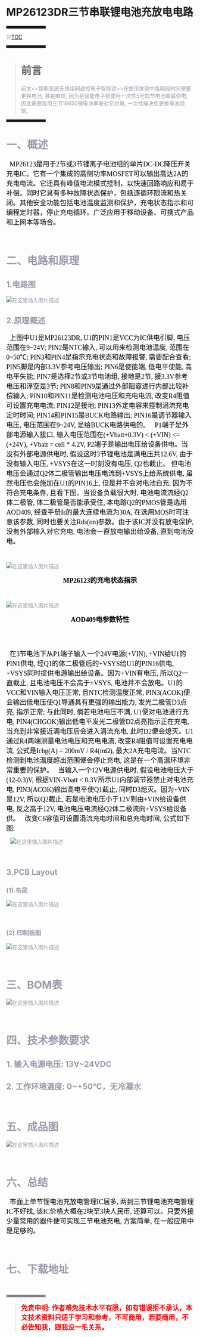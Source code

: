 # MP26123DR三节串联锂电池充放电电路
<hr style=" border:solid; width:100px; height:1px;" color=#000000 size=1">

<font color=#999AAA >

@[TOC](文章目录)

</font>

<hr style=" border:solid; width:100px; height:1px;" color=#000000 size=1">

> # 前言
> <font color=#999AAA >前文<<智能家居无线组网遥控电子智能锁>>在使用发现中每隔段时间便要更换电池, 甚是麻烦, 因为是智能电子锁使用一次性5号四节电池串联供电, 因此需要改用三节18650锂电池串联对它供电, 一次性解决免更换电池烦恼。
> </font>

<hr style=" border:solid; width:100px; height:1px;" color=#000000 size=1">

<font color=#999AAA >

# 一、概述
<font face="宋体" color=black size=4>		
&nbsp;&nbsp;MP26123是用于2节或3节锂离子电池组的单片DC-DC降压开关充电IC。它有一个集成的高侧功率MOSFET可以输出高达2A的充电电流。它还具有峰值电流模式控制，以快速回路响应和易于补偿。同时它具有多种故障状态保护，包括逐循环限流和热关闭。其他安全功能包括电池温度监测和保护，充电状态指示和可编程定时器，停止充电循环。广泛应用于移动设备、可携式产品和上网本等场合。
</font>

&ensp;

# 二、电路和原理
## 1.电路图
![在这里插入图片描述](https://img-blog.csdnimg.cn/802371be0f2347c595bbf3d6242fc68b.png?x-oss-process=image/watermark,type_ZHJvaWRzYW5zZmFsbGJhY2s,shadow_50,text_Q1NETiBAY2hlbmd6aWR1bg==,size_20,color_FFFFFF,t_70,g_se,x_16/resize,p_80,#pic_center)

## 2.原理概述
<font face="宋体" color=black size=4> 
&nbsp;&nbsp;上图中U1是MP26123DR, U1的PIN1是VCC为IC供电引脚, 电压范围在9~24V; PIN2是NTC输入, 可以用来检测电池温度, 范围在0~50℃; PIN3和PIN4是指示充电状态和故障报警, 需要配合查看; PIN5脚是内部3.3V参考电压输出; PIN6是使能端, 低电平使能, 高电平失能; PIN7是选择2节或3节电池组, 接地是2节, 接3.3V参考电压和浮空是3节;  PIN8和PIN9是通过外部阻容进行内部比较补偿输入; PIN10和PIN11是检测电池电压和充电电流, 改变R4阻值可设置充电电流; PIN12是接地; PIN13外定电容来控制涓流充电定时时间; PIN14和PIN15是BUCK电路输出; PIN16是调节器输入电压, 电压范围在9~24V, 是给BUCK电路供电的。
</font>

<font face="宋体" color=black size=4> 
&nbsp;&nbsp;P1端子是外部电源输入接口, 输入电压范围在(+Vbatt+0.3V) < (+VIN) <= (+24V), +Vbatt = cell * 4.2V, P2端子是输出电压给设备供电。当没有外部电源供电时, 假设这时3节锂电池是满电压共12.6V, 由于没有输入电压, +VSYS在这一时刻没有电压, Q2也截止。 但电池电压会通过Q2体二极管输出电压电流到+VSYS上给系统供电, 虽然电压也会施加在U1的PIN16上, 但是并不会对电池自充, 因为不符合充电条件, 且看下图。当设备负载很大时, 电池电流流经Q2体二极管, 体二极管是否能承受住, 本电路Q2的PMOS管是选用AOD409, 经查手册Is的最大连续电流为30A, 在选用MOS时可注意该参数, 同时也要关注Rds(on)参数。由于该IC并没有放电保护, 没有外部输入对它充电, 电池会一直放电输出给设备, 直到电池没电。
</font>

&ensp;

![在这里插入图片描述](https://img-blog.csdnimg.cn/770659982df14b76afe9aa46da73378e.png?x-oss-process=image/watermark,type_ZHJvaWRzYW5zZmFsbGJhY2s,shadow_50,text_Q1NETiBAY2hlbmd6aWR1bg==,size_19,color_FFFFFF,t_70,g_se,x_16/resize,p_50,#pic_center)
<font face="宋体" color=black size=4>
	<center>**MP26123的充电状态指示**</center>	
</font>

&ensp;

![在这里插入图片描述](https://img-blog.csdnimg.cn/aa32704884f24379b388bf903e77a1ae.png?x-oss-process=image/watermark,type_ZHJvaWRzYW5zZmFsbGJhY2s,shadow_50,text_Q1NETiBAY2hlbmd6aWR1bg==,size_20,color_FFFFFF,t_70,g_se,x_16/resize,p_50,#pic_center)
<font face="宋体" color=black size=4>
	<center>**AOD409电参数特性**</center>	
</font>

&ensp;

<font face="宋体" color=black size=4> 
&nbsp;&nbsp;在3节电池下从P1端子输入一个24V电源(+VIN), +VIN给U1的PIN1供电, 经Q1的体二极管后的+VSYS给U1的PIN16供电, +VSYS同时提供电源输出给设备。因为+VIN有电压, 所以Q2一直截止, 且电池电压不会高于+VSYS, 电池并不会放电。U1的VCC和VIN输入电压正常, 且NTC检测温度正常, PIN3(ACOK)便会输出低电压使Q1导通具有更强的输出能力, 发光二极管D3点亮, 指示正常; 与此同时, 倘若电池电压不满, U1便对电池进行充电, PIN4(CHGOK)输出低电平发光二极管D2点亮指示正在充电,  当充到非常接近满电压后会进入涓流充电, 此时D2便会熄灭。U1通过R4两端测量电池电压和充电电流, 改变R4阻值可设置充电电流, 公式是Ichg(A) = 200mV / R4(mΩ), 最大2A充电电流。当NTC检测到电池温度超出范围便会停止充电, 这是在一个高温环境非常重要的保护。
</font>

<font face="宋体" color=black size=4> 
&nbsp;&nbsp;当输入一个12V电源供电时, 假设电池电压大于(12-0.3)V, 根据VIN-Vbatt < 0.3V所示U1内部调节器禁止对电池充电, PIN3(ACOK)输出高电平使Q1截止, 同时D3熄灭。因为+VIN是12V, 所以Q2截止, 若是电池电压小于12V则由+VIN给设备供电, 反之高于12V, 电池电压电流经Q2体二极流向+VSYS给设备供。
</font>

<font face="宋体" color=black size=4> 
&nbsp;&nbsp;改变C6容值可设置涓流充电时间和总充电时间, 公式如下图:
</font>

&ensp;
![在这里插入图片描述](https://img-blog.csdnimg.cn/292ac1f25b974844a5258ad1214f50a7.png?x-oss-process=image/watermark,type_ZHJvaWRzYW5zZmFsbGJhY2s,shadow_50,text_Q1NETiBAY2hlbmd6aWR1bg==,size_17,color_FFFFFF,t_70,g_se,x_16/resize,p_60,#pic_center)

&ensp;


## 3.PCB Layout
### (1).布局
![在这里插入图片描述](https://img-blog.csdnimg.cn/350e1479903e483dac59f1f904c2a0b0.png?x-oss-process=image/watermark,type_ZHJvaWRzYW5zZmFsbGJhY2s,shadow_50,text_Q1NETiBAY2hlbmd6aWR1bg==,size_20,color_FFFFFF,t_70,g_se,x_16/resize,p_50,#pic_center)

&ensp;

### (2).印制板图
![在这里插入图片描述](https://img-blog.csdnimg.cn/b012b0e5f10f4b438855291c58b11f38.png?x-oss-process=image/watermark,type_ZHJvaWRzYW5zZmFsbGJhY2s,shadow_50,text_Q1NETiBAY2hlbmd6aWR1bg==,size_20,color_FFFFFF,t_70,g_se,x_16/resize,p_50,#pic_center)

&ensp;

# 三、BOM表
![在这里插入图片描述](https://img-blog.csdnimg.cn/18db7377c97d4db381da977026999c41.png?x-oss-process=image/watermark,type_ZHJvaWRzYW5zZmFsbGJhY2s,shadow_50,text_Q1NETiBAY2hlbmd6aWR1bg==,size_20,color_FFFFFF,t_70,g_se,x_16/resize,p_60,#pic_center)

&ensp;

# 四、技术参数要求
## 1. 输入电源电压: 13V~24VDC
## 2. 工作环境温度: 0~+50℃，无冷凝水

&ensp;

# 五、成品图
![在这里插入图片描述](https://img-blog.csdnimg.cn/52d540869bb24e0b8e100c1893e2273e.png?x-oss-process=image/watermark,type_ZHJvaWRzYW5zZmFsbGJhY2s,shadow_50,text_Q1NETiBAY2hlbmd6aWR1bg==,size_20,color_FFFFFF,t_70,g_se,x_16/resize,p_60,#pic_center)

&ensp;

# 六、总结
<font face="宋体" color=black size=4>
&nbsp;&nbsp;市面上单节锂电池充放电管理IC居多, 两到三节锂电池充电管理IC不好找, 该IC价格大概在2块至3块人民币, 还算可以。只要外接少量常用的器件便可实现三节电池充电, 方案简单, 在一般应用中是足够的。
</font>

&ensp;

# 七、下载地址


&ensp;

<hr style=" border:solid; width:100px; height:1px;" color=#000000 size=4">

> <font face="宋体" color=red size=4>**免责申明: 作者难免技术水平有限，如有错误拒不承认，本文技术资料只适于学习和参考，不可商用，若要商用，不必告知我，跟我没一毛关系。**</font>
